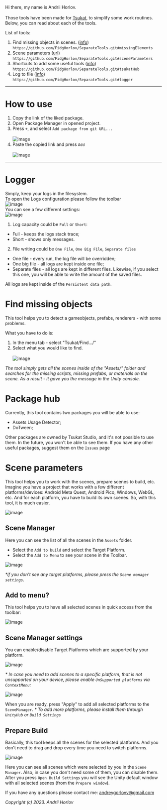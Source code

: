 Hi there, my name is Andrii Horlov. <br></br>
Those tools have been made for [Tsukat](www.tsukat.com), to simplify some work routines.
Below, you can read about each of the tools.

List of tools:
1. Find missing objects in scenes. ([info](https://github.com/FidgHorlov/SeparateTools/tree/main#find-missing-objects))
<br> `https://github.com/FidgHorlov/SeparateTools.git#missingElements` </br> 
2. Scene parameters ([url](https://github.com/FidgHorlov/SeparateTools/tree/main#scene-parameters))
<br> `https://github.com/FidgHorlov/SeparateTools.git#sceneParameters` </br>
3. Shortcuts to add some useful tools ([info](https://github.com/FidgHorlov/SeparateTools/tree/main#package-hub))
<br> `https://github.com/FidgHorlov/SeparateTools.git#tsukatHub` </br>
4. Log to file ([info](https://github.com/FidgHorlov/SeparateTools/tree/main#logger))
<br> `https://github.com/FidgHorlov/SeparateTools.git#logger` </br>

---
# How to use
1. Copy the link of the liked package.
2. Open Package Manager in opened project.
3. Press `+`, and select `Add package from git URL...` <br></br>
![image](https://github.com/FidgHorlov/SeparateTools/assets/110767790/f3cef339-278d-4320-a360-231251b51f24)
4. Paste the copied link and press `Add` <br></br>
![image](https://github.com/FidgHorlov/SeparateTools/assets/110767790/6d16e824-489d-4045-b4b3-1522c0245fe1)

---

# Logger
Simply, keep your logs in the filesystem. 
<br>To open the Logs configuration please follow the toolbar</br>
![image](https://github.com/FidgHorlov/SeparateTools/assets/110767790/10e05e2c-8b16-4a09-95ce-367e443bc0dc)
<br>You can see a few different settings:</br>
![image](https://github.com/FidgHorlov/SeparateTools/assets/110767790/646ee467-30d2-4974-9ca6-cf816fafcdcb)
1. Log capacity could be `Full` or `Short`: 
- Full - keeps the logs stack trace;
- Short - shows only messages.

2. File writing could be `One File`, `One Big File`, `Separate files`
- One file - every run, the log file will be overridden;
- One big file - all logs are kept inside one file;
- Separate files - all logs are kept in different files. Likewise, if you select this one, you will be able to write the amount of the saved files.

All logs are kept inside of the `Persistent data path`.

# Find missing objects
This tool helps you to detect a gameobjects, prefabs, renderers - with some problems.

What you have to do is:

1. In the menu tab - select "Tsukat/Find.../"
2. Select what you would like to find.
<br></br>
![image](https://github.com/FidgHorlov/SeparateTools/assets/110767790/acac7221-3f2d-4ab6-95c0-2b2ea5b7a0d0)

_The tool simply gets all the scenes inside of the "Assets/" folder and searches for the missing scripts, missing prefabs, or materials on the scene. As a result - it gave you the message in the Unity console._

# Package hub
Currently, this tool contains two packages you will be able to use:
* Assets Usage Detector;
* DoTween;

Other packages are owned by Tsukat Studio, and it's not possible to use them. In the future, you won't be able to see them.
If you have any other useful packages, suggest them on the `Issues` page

# Scene parameters
This tool helps you to work with the scenes, prepare scenes to build, etc.
Imagine you have a project that works with a few different platforms/devices: Android Meta Quest, Android Pico, Windows, WebGL, etc.
And for each platform, you have to build its own scenes. So, with this tool, it is much easier.

![image](https://github.com/FidgHorlov/SeparateTools/assets/110767790/7b84753d-acaf-4ae4-a8b8-077c8a8d91b0)

## Scene Manager
Here you can see the list of all the scenes in the `Assets` folder.

* Select the `Add to build` and select the Target Platform.
* Select the `Add to Menu` to see your scene in the Toolbar.

![image](https://github.com/FidgHorlov/SeparateTools/assets/110767790/f9668d88-59ae-47c9-9423-d04ef0f1fd7e)

_*if you don't see any target platforms, please press the `Scene manager settings`._

## Add to menu?
This tool helps you to have all selected scenes in quick access from the toolbar:

![image](https://github.com/FidgHorlov/SeparateTools/assets/110767790/16f48064-cb81-407b-a185-4b34e1d984c2)


## Scene Manager settings

You can enable/disable Target Platforms which are supported by your platform.

![image](https://user-images.githubusercontent.com/110767790/219476378-51aec150-5400-42b8-ba52-f9630bbf9511.png)

_* In case you need to add scenes to a specific platform, that is not unsupported on your device, please enable `UnSupported platforms` via `ContextMenu`:_

![image](https://user-images.githubusercontent.com/110767790/219477110-7c287c9d-6274-4fd2-accf-e49b49465f68.png)

When you are ready, press "Apply" to add all selected platforms to the `SceneManager`.
_* To add more platforms, please install them through `UnityHub` or `Build Settings`_

## Prepare Build
Basically, this tool keeps all the scenes for the selected platforms. And you don't need to drag and drop every time you need to switch platforms.

![image](https://user-images.githubusercontent.com/110767790/219478080-e0aa2f84-e3f0-499a-b1da-2d6220c8cee3.png)

Here you can see all scenes which were selected by you in the `Scene Manager`. Also, in case you don't need some of them, you can disable them. 
After you press `Open Build Settings` you will see the Unity default window with all selected scenes (from the `Prepare window`).

If you have any questions please contact me:
andreygorlovv@gmail.com

<i> Copyright (c) 2023. Andrii Horlov </i>

